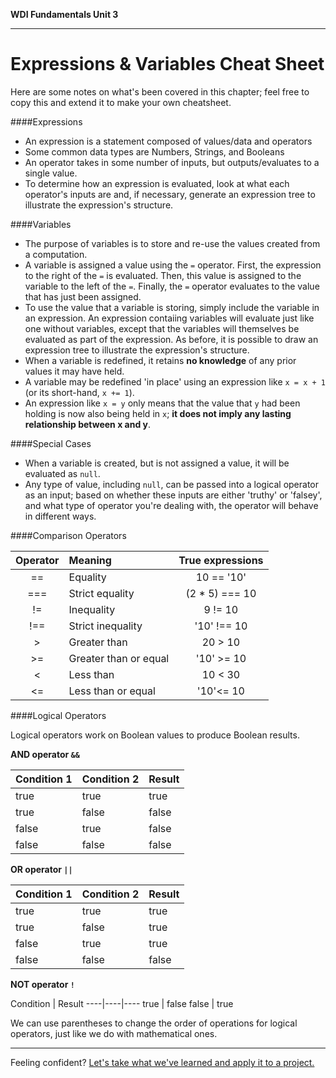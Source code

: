 **WDI Fundamentals Unit 3**

---

# Expressions & Variables Cheat Sheet

Here are some notes on what's been covered in this chapter; feel free to copy this and extend it to make your own cheatsheet.

####Expressions
  * An expression is a statement composed of values/data and operators
  * Some common data types are Numbers, Strings, and Booleans
  * An operator takes in some number of inputs, but outputs/evaluates to a single value.
  * To determine how an expression is evaluated, look at what each operator's inputs are and, if necessary, generate an expression tree to illustrate the expression's structure.

####Variables
  * The purpose of variables is to store and re-use the values created from a computation.
  * A variable is assigned a value using the `=` operator. First, the expression to the right of the `=` is evaluated. Then, this value is assigned to the variable to the left of the `=`. Finally, the `=` operator evaluates to the value that has just been assigned.
  * To use the value that a variable is storing, simply include the variable in an expression. An expression contaiing variables will evaluate just like one without variables, except that the variables will themselves be evaluated as part of the expression. As before, it is possible to draw an expression tree to illustrate the expression's structure.
  * When a variable is redefined, it retains **no knowledge** of any prior values it may have held.
  * A variable may be redefined 'in place' using an expression like `x = x + 1` (or its short-hand, `x += 1`).
  * An expression like `x = y` only means that the value that `y` had been holding is now also being held in `x`; **it does not imply any lasting relationship between x and y**.

####Special Cases
  * When a variable is created, but is not assigned a value, it will be evaluated as `null`.
  * Any type of value, including `null`, can be passed into a logical operator as an input; based on whether these inputs are either 'truthy' or 'falsey', and what type of operator you're dealing with, the operator will behave in different ways.

####Comparison Operators

| Operator | Meaning	                | True expressions |
|:-:       |:-                        |:-:               |
| ==       | Equality                 | 10 == '10'       |
| ===      | Strict equality          | (2 * 5) === 10   |
| !=	     | Inequality               | 9 != 10          |
| !==	     | Strict inequality        | '10' !== 10      |
| >        | Greater than	            | 20 > 10          |
| >=       | Greater than or equal    | '10' >= 10       |
| <	       | Less than	              | 10 < 30          |
| <=       | Less than or equal       | '10'<= 10        |

####Logical Operators

Logical operators work on Boolean values to produce Boolean results.

**AND operator <code>&&</code>**

Condition 1 | Condition 2 | Result
----|----|----
true | true | true
true | false | false
false | true | false
false | false | false


**OR operator `||`**

Condition 1| Condition 2 | Result
----|----|----
true | true | true
true | false | true
false | true | true
false | false | false


**NOT operator `!`**

Condition | Result
----|----|----
true  | false
false | true

We can use parentheses to change the order of operations for logical operators, just like we do with mathematical ones.



---

Feeling confident? [Let's take what we've learned and apply it to a project.](12_assessment.md)
